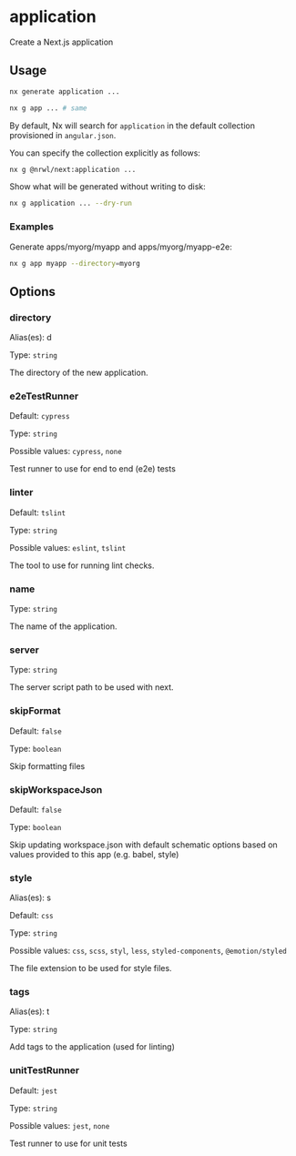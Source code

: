 # application

Create a Next.js application

## Usage

```bash
nx generate application ...
```

```bash
nx g app ... # same
```

By default, Nx will search for `application` in the default collection provisioned in `angular.json`.

You can specify the collection explicitly as follows:

```bash
nx g @nrwl/next:application ...
```

Show what will be generated without writing to disk:

```bash
nx g application ... --dry-run
```

### Examples

Generate apps/myorg/myapp and apps/myorg/myapp-e2e:

```bash
nx g app myapp --directory=myorg
```

## Options

### directory

Alias(es): d

Type: `string`

The directory of the new application.

### e2eTestRunner

Default: `cypress`

Type: `string`

Possible values: `cypress`, `none`

Test runner to use for end to end (e2e) tests

### linter

Default: `tslint`

Type: `string`

Possible values: `eslint`, `tslint`

The tool to use for running lint checks.

### name

Type: `string`

The name of the application.

### server

Type: `string`

The server script path to be used with next.

### skipFormat

Default: `false`

Type: `boolean`

Skip formatting files

### skipWorkspaceJson

Default: `false`

Type: `boolean`

Skip updating workspace.json with default schematic options based on values provided to this app (e.g. babel, style)

### style

Alias(es): s

Default: `css`

Type: `string`

Possible values: `css`, `scss`, `styl`, `less`, `styled-components`, `@emotion/styled`

The file extension to be used for style files.

### tags

Alias(es): t

Type: `string`

Add tags to the application (used for linting)

### unitTestRunner

Default: `jest`

Type: `string`

Possible values: `jest`, `none`

Test runner to use for unit tests
